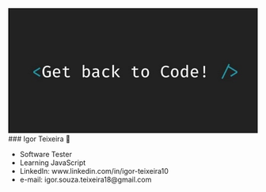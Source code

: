 <img width="auto" src="https://github.com/IgorShimun/IgorShimun/blob/master/banner_developer-%20.jpg">
### Igor Teixeira 👋
<ul>
  <li>Software Tester</li>
  <li>Learning JavaScript</li> 
  <li>LinkedIn: www.linkedin.com/in/igor-teixeira10</li>
  <li>e-mail: igor.souza.teixeira18@gmail.com</li>
</ul>
